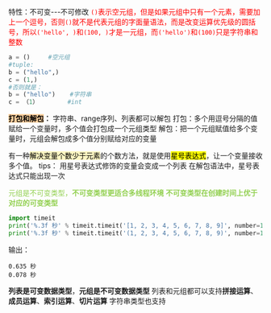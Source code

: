 特性：不可变---不可修改
<font color="#ff0000">`()`表示空元组，但是如果元组中只有一个元素，需要加上一个逗号，否则`()`就不是代表元组的字面量语法，而是改变运算优先级的圆括号，所以`('hello', )`和`(100, )`才是一元组，而`('hello')`和`(100)`只是字符串和整数</font>

```python
a = ()     #空元组
#tuple:
b = ("hello",)
c = (1,)
#否则就是：
b = ("hello")    #字符串
c = （1）        #int
```
**<mark style="background: #FFB86CA6;">打包和解包</mark>：**
字符串、range序列、列表都可以解包
打包：多个用逗号分隔的值赋给一个变量时，多个值会打包成一个元组类型
解包：把一个元组赋值给多个变量时，元组会解包成多个值分别赋给对应的变量

有一种<mark style="background: #FFF3A3A6;">解决变量个数少于元素</mark>的个数方法，就是使用<mark class="hltr-green">星号表达式</mark>，让一个变量接收多个值。
tips：
用星号表达式修饰的变量会变成一个列表
在解包语法中，星号表达式只能出现一次

<font color="#92d050">元组是不可变类型，**不可变类型更适合多线程环境**</font>
<font color="#92d050">**不可变类型在创建时间上优于对应的可变类型**</font>
```python
import timeit
print('%.3f 秒' % timeit.timeit('[1, 2, 3, 4, 5, 6, 7, 8, 9]', number=10000000))
print('%.3f 秒' % timeit.timeit('(1, 2, 3, 4, 5, 6, 7, 8, 9)', number=10000000))
```
输出：
```
0.635 秒
0.078 秒
```
**列表是可变数据类型**，**元组是不可变数据类型**
列表和元组都可以支持**拼接运算**、**成员运算**、**索引运算**、**切片运算**
字符串类型也支持
